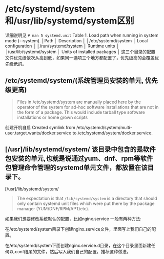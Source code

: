 # /etc/systemd/system和/usr/lib/systemd/system区别

详细说明见
` # man 5 systemd.unit `
       Table 1.  Load path when running in system mode (--system).
       │Path                    │ Description                 │
       │/etc/systemd/system     │ Local configuration         │
       │/run/systemd/system     │ Runtime units               │
       │/usr/lib/systemd/system │ Units of installed packages │
这三个目录的配置文件优先级依次从高到低，如果同一选项三个地方都配置了，优先级高的会覆盖优先级低的。

## /etc/systemd/system/(系统管理员安装的单元, 优先级更高)
> Files in /etc/systemd/system are manually placed here by the operator of the system for ad-hoc software installations that are not in the form of a package. This would include tarball type software installations or home grown scripts

创建开机自启  Created symlink from /etc/systemd/system/multi-user.target.wants/docker.service to /etc/systemd/system/docker.service.

## [/usr]/lib/systemd/system/ 该目录中包含的是软件包安装的单元,也就是说通过yum、dnf、rpm等软件包管理命令管理的systemd单元文件，都放置在该目录下。
[/usr]/lib/systemd/system/
> The expectation is that `/lib/systemd/system` is a directory that should only contain systemd unit files which were put there by the package manager (YUM/DNF/RPM/APT/etc).



如果我们想要修改系统默认的配置，比如nginx.service
一般有两种方法:

在/etc/systemd/system目录下创建nginx.service文件，里面写上我们自己的配置。

在/etc/systemd/system下面创建nginx.service.d目录，在这个目录里面新建任何以.conf结尾的文件，然后写入我们自己的配置。推荐这种做法。
